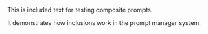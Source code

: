 This is included text for testing composite prompts.

It demonstrates how inclusions work in the prompt manager system.
